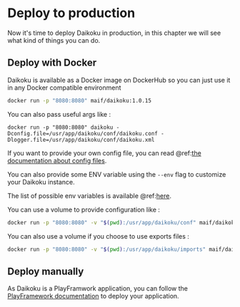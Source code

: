 # Deploy to production

Now it's time to deploy Daikoku in production, in this chapter we will see what kind of things you can do.

## Deploy with Docker

Daikoku is available as a Docker image on DockerHub so you can just use it in any Docker compatible environment

```sh
docker run -p "8080:8080" maif/daikoku:1.0.15
```

You can also pass useful args like :

```
docker run -p "8080:8080" daikoku -Dconfig.file=/usr/app/daikoku/conf/daikoku.conf -Dlogger.file=/usr/app/daikoku/conf/daikoku.xml
```

If you want to provide your own config file, you can read @ref:[the documentation about config files](../firstrun/configfile.md).

You can also provide some ENV variable using the `--env` flag to customize your Daikoku instance.

The list of possible env variables is available @ref:[here](../firstrun/env.md).

You can use a volume to provide configuration like :

```sh
docker run -p "8080:8080" -v "$(pwd):/usr/app/daikoku/conf" maif/daikoku:1.0.15
```

You can also use a volume if you choose to use exports files :

```sh
docker run -p "8080:8080" -v "$(pwd):/usr/app/daikoku/imports" maif/daikoku :1.0.15 -Ddaikoku.init.data.from=/usr/app/daikoku/imports/export.ndjson
```

## Deploy manually

As Daikoku is a PlayFramwork application, you can follow the [PlayFramework documentation](https://www.playframework.com/documentation/2.6.x/Production) to deploy your application.
